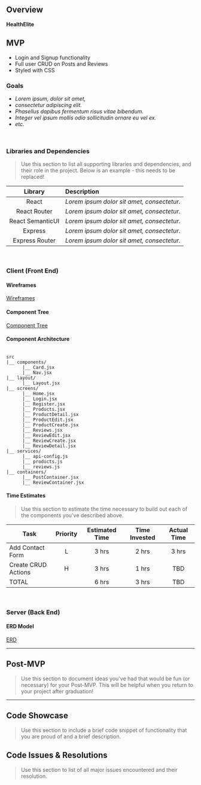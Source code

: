
## Overview

**HealthElite** 

## MVP

- Login and Signup functionality
- Full user CRUD on Posts and Reviews
- Styled with CSS

### Goals

- _Lorem ipsum, dolor sit amet,_
- _consectetur adipiscing elit._
- _Phasellus dapibus fermentum risus vitae bibendum._
- _Integer vel ipsum mollis odio sollicitudin ornare eu vel ex._
- _etc._

<br>

### Libraries and Dependencies

> Use this section to list all supporting libraries and dependencies, and their role in the project. Below is an example - this needs to be replaced!

|     Library      | Description                                |
| :--------------: | :----------------------------------------- |
|      React       | _Lorem ipsum dolor sit amet, consectetur._ |
|   React Router   | _Lorem ipsum dolor sit amet, consectetur._ |
| React SemanticUI | _Lorem ipsum dolor sit amet, consectetur._ |
|     Express      | _Lorem ipsum dolor sit amet, consectetur._ |
|  Express Router  | _Lorem ipsum dolor sit amet, consectetur._ |

<br>

### Client (Front End)

#### Wireframes

[Wireframes](https://whimsical.com/layouts-Ducgjk8giFr6jR7gyiC3YH)


#### Component Tree

[Component Tree](https://whimsical.com/component-hierarchy-bWXL2647ascLXjUjZYojH)

#### Component Architecture

``` structure

src
|__ components/
      |__ Card.jsx
      |__ Nav.jsx
|__ layout/
      |__ Layout.jsx
|__ screens/
      |__ Home.jsx
      |__ Login.jsx
      |__ Register.jsx
      |__ Products.jsx
      |__ ProductDetail.jsx
      |__ ProductEdit.jsx
      |__ ProductCreate.jsx
      |__ Reviews.jsx
      |__ ReviewEdit.jsx
      |__ ReviewCreate.jsx
      |__ ReviewDetail.jsx
|__ services/
      |__ api-config.js
      |__ products.js
      |__ reviews.js
|__ containers/
      |__ PostContainer.jsx
      |__ ReviewContainer.jsx

```

#### Time Estimates

> Use this section to estimate the time necessary to build out each of the components you've described above.

| Task                | Priority | Estimated Time | Time Invested | Actual Time |
| ------------------- | :------: | :------------: | :-----------: | :---------: |
| Add Contact Form    |    L     |     3 hrs      |     2 hrs     |    3 hrs    |
| Create CRUD Actions |    H     |     3 hrs      |     1 hrs     |     TBD     |
| TOTAL               |          |     6 hrs      |     3 hrs     |     TBD     |

<br>

### Server (Back End)

#### ERD Model

[ERD](https://imgur.com/OG0Jly1)
<br>

***

## Post-MVP

> Use this section to document ideas you've had that would be fun (or necessary) for your Post-MVP. This will be helpful when you return to your project after graduation!

***

## Code Showcase

> Use this section to include a brief code snippet of functionality that you are proud of and a brief description.

## Code Issues & Resolutions

> Use this section to list of all major issues encountered and their resolution.
